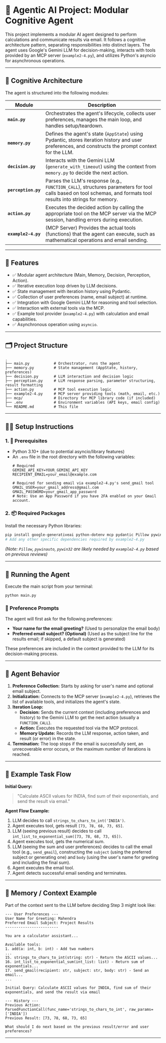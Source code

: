 # 🤖 Agentic AI Project: Modular Cognitive Agent

This project implements a modular AI agent designed to perform calculations and communicate results via email. It follows a cognitive architecture pattern, separating responsibilities into distinct layers. The agent uses Google's Gemini LLM for decision-making, interacts with tools provided by an MCP server (`example2-4.py`), and utilizes Python's asyncio for asynchronous operations.

---

## 🧠 Cognitive Architecture

The agent is structured into the following modules:

| Module        | Description |
|---------------|-------------|
| **`main.py`** | Orchestrates the agent's lifecycle, collects user preferences, manages the main loop, and handles setup/teardown. |
| **`memory.py`** | Defines the agent's state (`AppState`) using Pydantic, stores iteration history and user preferences, and constructs the prompt context for the LLM. |
| **`decision.py`** | Interacts with the Gemini LLM (`generate_with_timeout`) using the context from `memory.py` to decide the next action. |
| **`perception.py`** | Parses the LLM's response (e.g., `FUNCTION_CALL`), structures parameters for tool calls based on tool schemas, and formats tool results into strings for memory. |
| **`action.py`** | Executes the decided action by calling the appropriate tool on the MCP server via the MCP session, handling errors during execution. |
| **`example2-4.py`** | (MCP Server) Provides the actual tools (functions) that the agent can execute, such as mathematical operations and email sending. |

---

## 📌 Features

- ✅ Modular agent architecture (Main, Memory, Decision, Perception, Action).
- ✅ Iterative execution loop driven by LLM decisions.
- ✅ State management with iteration history using Pydantic.
- ✅ Collection of user preferences (name, email subject) at runtime.
- ✅ Integration with Google Gemini LLM for reasoning and tool selection.
- ✅ Interaction with external tools via the MCP.
- ✅ Example tool provider (`example2-4.py`) with calculation and email capabilities.
- ✅ Asynchronous operation using `asyncio`.

---

## 🗂️ Project Structure

```
.
├── main.py           # Orchestrator, runs the agent
├── memory.py         # State management (AppState, history, preferences)
├── decision.py       # LLM interaction and decision logic
├── perception.py     # LLM response parsing, parameter structuring, result formatting
├── action.py         # MCP tool execution logic
├── example2-4.py     # MCP server providing tools (math, email, etc.)
├── mcp/              # Directory for MCP library code (if included)
├── .env              # Environment variables (API keys, email config)
└── README.md         # This file
```

---

## 🧑‍💻 Setup Instructions

### 1. 🔧 Prerequisites

- Python 3.10+ (due to potential asyncio/library features)
- An `.env` file in the root directory with the following variables:
  ```dotenv
  # Required
  GEMINI_API_KEY=YOUR_GEMINI_API_KEY
  RECIPIENT_EMAIL=your_email@example.com

  # Required for sending email via example2-4.py's send_gmail tool
  GMAIL_USER=your_gmail_address@gmail.com
  GMAIL_PASSWORD=your_gmail_app_password 
  # Note: Use an App Password if you have 2FA enabled on your Gmail account.
  ```

### 2. 📦 Required Packages

Install the necessary Python libraries:

```bash
pip install google-generativeai python-dotenv mcp pydantic Pillow pywinauto pywin32
# Add any other specific dependencies required by example2-4.py
```
*(Note: `Pillow`, `pywinauto`, `pywin32` are likely needed by `example2-4.py` based on previous reviews)*

---

## 🚀 Running the Agent

Execute the main script from your terminal:

```bash
python main.py
```

### 🧾 Preference Prompts

The agent will first ask for the following preferences:

- **Your name for the email greeting?** (Used to personalize the email body)
- **Preferred email subject? (Optional)** (Used as the subject line for the results email; if skipped, a default subject is generated)

These preferences are included in the context provided to the LLM for its decision-making process.

---

## 🔁 Agent Behavior

1.  **Preference Collection:** Starts by asking for user's name and optional email subject.
2.  **Initialization:** Connects to the MCP server (`example2-4.py`), retrieves the list of available tools, and initializes the agent's state.
3.  **Iteration Loop:**
    *   **Decision:** Sends the current context (including preferences and history) to the Gemini LLM to get the next action (usually a `FUNCTION_CALL`).
    *   **Action:** Executes the requested tool via the MCP protocol.
    *   **Memory Update:** Records the LLM response, action taken, and result (or error) in the state.
4.  **Termination:** The loop stops if the email is successfully sent, an unrecoverable error occurs, or the maximum number of iterations is reached.

---

## 📄 Example Task Flow

**Initial Query:**
> "Calculate ASCII values for INDIA, find sum of their exponentials, and send the result via email."

**Agent Flow Example:**
1.  LLM decides to call `strings_to_chars_to_int('INDIA')`.
2.  Agent executes tool, gets result `[73, 78, 68, 73, 65]`.
3.  LLM (seeing previous result) decides to call `int_list_to_exponential_sum([73, 78, 68, 73, 65])`.
4.  Agent executes tool, gets the numerical sum.
5.  LLM (seeing the sum and user preferences) decides to call the email tool (e.g., `send_gmail`), constructing the `subject` (using the preferred subject or generating one) and `body` (using the user's name for greeting and including the final sum).
6.  Agent executes the email tool.
7.  Agent detects successful email sending and terminates.

---

## 🧠 Memory / Context Example

Part of the context sent to the LLM before deciding Step 3 might look like:

```
--- User Preferences ---
User Name for Greeting: Mahendra
Preferred Email Subject: Project Results
------------------------

You are a calculator assistant...

Available tools:
1. add(a: int, b: int) - Add two numbers
...
15. strings_to_chars_to_int(string: str) - Return the ASCII values...
16. int_list_to_exponential_sum(int_list: list) - Return sum of exponentials...
17. send_gmail(recipient: str, subject: str, body: str) - Send an email...
...

Initial Query: Calculate ASCII values for INDIA, find sum of their exponentials, and send the result via email

--- History ---
Previous Action: ParsedFunctionCall(func_name='strings_to_chars_to_int', raw_params=['INDIA'])
Previous Result: [73, 78, 68, 73, 65]

What should I do next based on the previous result/error and user preferences?
```

---